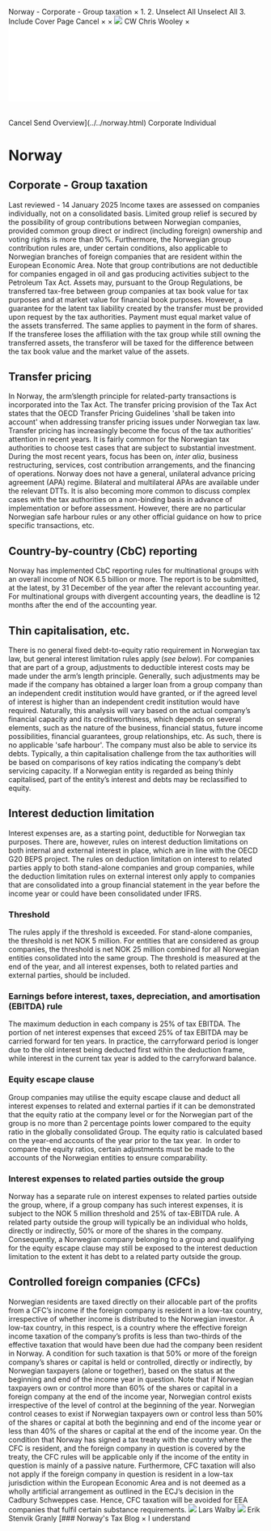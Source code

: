 Norway - Corporate - Group taxation
×
1.
2.
Unselect All
Unselect All
3.
Include Cover Page
Cancel
×
×
![](../../-/media/world-wide-tax-summaries/attachments/global---chris-wooley.ashx%3Frev=ac5e5f3223b34096b1afc2a6009c7320&revision=ac5e5f32-23b3-4096-b1af-c2a6009c7320&hash=859B7ADC84DC2CBEC9760E9E6EE7DE6D0A8BFCDF)
CW
Chris Wooley
×
![](group-taxation.html)
######
Cancel
Send
Overview](../../norway.html)
Corporate
Individual
# Norway
## Corporate - Group taxation
Last reviewed - 14 January 2025
Income taxes are assessed on companies individually, not on a consolidated basis. Limited group relief is secured by the possibility of group contributions between Norwegian companies, provided common group direct or indirect (including foreign) ownership and voting rights is more than 90%. Furthermore, the Norwegian group contribution rules are, under certain conditions, also applicable to Norwegian branches of foreign companies that are resident within the European Economic Area. Note that group contributions are not deductible for companies engaged in oil and gas producing activities subject to the Petroleum Tax Act.
Assets may, pursuant to the Group Regulations, be transferred tax-free between group companies at tax book value for tax purposes and at market value for financial book purposes. However, a guarantee for the latent tax liability created by the transfer must be provided upon request by the tax authorities.
Payment must equal market value of the assets transferred. The same applies to payment in the form of shares. If the transferee loses the affiliation with the tax group while still owning the transferred assets, the transferor will be taxed for the difference between the tax book value and the market value of the assets.
## Transfer pricing
In Norway, the arm’slength principle for related-party transactions is incorporated into the Tax Act. The transfer pricing provision of the Tax Act states that the OECD Transfer Pricing Guidelines 'shall be taken into account' when addressing transfer pricing issues under Norwegian tax law.
Transfer pricing has increasingly become the focus of the tax authorities’ attention in recent years. It is fairly common for the Norwegian tax authorities to choose test cases that are subject to substantial investment. During the most recent years, focus has been on, *inter alia*, business restructuring, services, cost contribution arrangements, and the financing of operations.
Norway does not have a general, unilateral advance pricing agreement (APA) regime. Bilateral and multilateral APAs are available under the relevant DTTs. It is also becoming more common to discuss complex cases with the tax authorities on a non-binding basis in advance of implementation or before assessment. However, there are no particular Norwegian safe harbour rules or any other official guidance on how to price specific transactions, etc.
## Country-by-country (CbC) reporting
Norway has implemented CbC reporting rules for multinational groups with an overall income of NOK 6.5 billion or more. The report is to be submitted, at the latest, by 31 December of the year after the relevant accounting year. For multinational groups with divergent accounting years, the deadline is 12 months after the end of the accounting year.
## Thin capitalisation, etc.
There is no general fixed debt-to-equity ratio requirement in Norwegian tax law, but general interest limitation rules apply (*see below*). For companies that are part of a group, adjustments to deductible interest costs may be made under the arm’s length principle. Generally, such adjustments may be made if the company has obtained a larger loan from a group company than an independent credit institution would have granted, or if the agreed level of interest is higher than an independent credit institution would have required. Naturally, this analysis will vary based on the actual company’s financial capacity and its creditworthiness, which depends on several elements, such as the nature of the business, financial status, future income possibilities, financial guarantees, group relationships, etc. As such, there is no applicable 'safe harbour'. The company must also be able to service its debts. Typically, a thin capitalisation challenge from the tax authorities will be based on comparisons of key ratios indicating the company’s debt servicing capacity.
If a Norwegian entity is regarded as being thinly capitalised, part of the entity’s interest and debts may be reclassified to equity.
## Interest deduction limitation
Interest expenses are, as a starting point, deductible for Norwegian tax purposes. There are, however, rules on interest deduction limitations on both internal and external interest in place, which are in line with the OECD G20 BEPS project. The rules on deduction limitation on interest to related parties apply to both stand-alone companies and group companies, while the deduction limitation rules on external interest only apply to companies that are consolidated into a group financial statement in the year before the income year or could have been consolidated under IFRS.
### **Threshold**
The rules apply if the threshold is exceeded. For stand-alone companies, the threshold is net NOK 5 million. For entities that are considered as group companies, the threshold is net NOK 25 million combined for all Norwegian entities consolidated into the same group. The threshold is measured at the end of the year, and all interest expenses, both to related parties and external parties, should be included.
### **Earnings before interest, taxes, depreciation, and amortisation (EBITDA) rule**
The maximum deduction in each company is 25% of tax EBITDA. The portion of net interest expenses that exceed 25% of tax EBITDA may be carried forward for ten years. In practice, the carryforward period is longer due to the old interest being deducted first within the deduction frame, while interest in the current tax year is added to the carryforward balance.
### **Equity escape clause**
Group companies may utilise the equity escape clause and deduct all interest expenses to related and external parties if it can be demonstrated that the equity ratio at the company level or for the Norwegian part of the group is no more than 2 percentage points lower compared to the equity ratio in the globally consolidated Group.
The equity ratio is calculated based on the year-end accounts of the year prior to the tax year. ​
In order to compare the equity ratios, certain adjustments must be made to the accounts of the Norwegian entities to ensure comparability.
### **Interest expenses to related parties outside the group**
Norway has a separate rule on interest expenses to related parties outside the group, where, if a group company has such interest expenses, it is subject to the NOK 5 million threshold and 25% of tax-EBITDA rule. A related party outside the group will typically be an individual who holds, directly or indirectly, 50% or more of the shares in the company. Consequently, a Norwegian company belonging to a group and qualifying for the equity escape clause may still be exposed to the interest deduction limitation to the extent it has debt to a related party outside the group.
## Controlled foreign companies (CFCs)
Norwegian residents are taxed directly on their allocable part of the profits from a CFC’s income if the foreign company is resident in a low-tax country, irrespective of whether income is distributed to the Norwegian investor. A low-tax country, in this respect, is a country where the effective foreign income taxation of the company’s profits is less than two-thirds of the effective taxation that would have been due had the company been resident in Norway. A condition for such taxation is that 50% or more of the foreign company’s shares or capital is held or controlled, directly or indirectly, by Norwegian taxpayers (alone or together), based on the status at the beginning and end of the income year in question.
Note that if Norwegian taxpayers own or control more than 60% of the shares or capital in a foreign company at the end of the income year, Norwegian control exists irrespective of the level of control at the beginning of the year. Norwegian control ceases to exist if Norwegian taxpayers own or control less than 50% of the shares or capital at both the beginning and end of the income year or less than 40% of the shares or capital at the end of the income year.
On the condition that Norway has signed a tax treaty with the country where the CFC is resident, and the foreign company in question is covered by the treaty, the CFC rules will be applicable only if the income of the entity in question is mainly of a passive nature. Furthermore, CFC taxation will also not apply if the foreign company in question is resident in a low-tax jurisdiction within the European Economic Area and is not deemed as a wholly artificial arrangement as outlined in the ECJ’s decision in the Cadbury Schweppes case. Hence, CFC taxation will be avoided for EEA companies that fulfil certain substance requirements.
![](../../-/media/world-wide-tax-summaries/attachments/norway---lars-walby.ashx%3Frev=dfd8df8377e341c1a02fea30693e9028&revision=dfd8df83-77e3-41c1-a02f-ea30693e9028&hash=EE50ED5C7621B497577E723A05501664CC0E2074)
Lars Walby
![](../../-/media/world-wide-tax-summaries/norwayerik-stenvik-granlynorway--erik-stenvik-granlyjpg20220815112721896.ashx%3Frev=f68b4579366646f7b88f719bf519e037&revision=f68b4579-3666-46f7-b88f-719bf519e037&hash=A4164E93F061286C88F3EAA944025A2B25692516)
Erik Stenvik Granly
[### Norway's Tax Blog
×
I understand